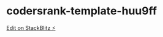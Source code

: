# codersrank-template-huu9ff

[Edit on StackBlitz ⚡️](https://stackblitz.com/edit/codersrank-template-huu9ff)